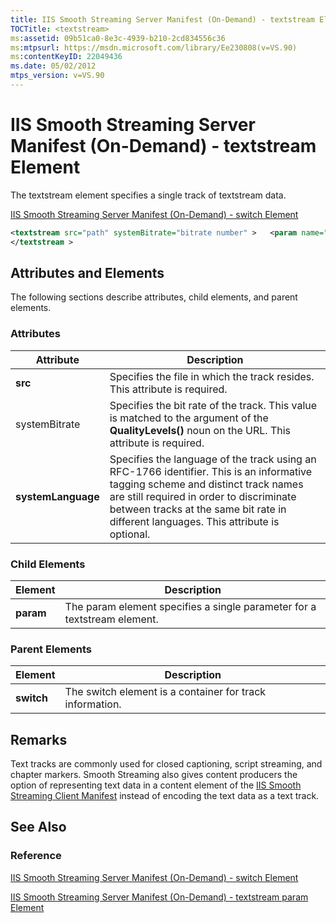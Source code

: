 ```yaml
---
title: IIS Smooth Streaming Server Manifest (On-Demand) - textstream Element
TOCTitle: <textstream>
ms:assetid: 09b51ca0-8e3c-4939-b210-2cd834556c36
ms:mtpsurl: https://msdn.microsoft.com/library/Ee230808(v=VS.90)
ms:contentKeyID: 22049436
ms.date: 05/02/2012
mtps_version: v=VS.90
---
```


# IIS Smooth Streaming Server Manifest (On-Demand) - textstream Element

The textstream element specifies a single track of textstream data.

[IIS Smooth Streaming Server Manifest (On-Demand) - switch Element](iis-smooth-streaming-server-manifest-on-demand-switch-element.md)  

```xml
<textstream src="path" systemBitrate="bitrate number" >   <param name="parameter name" value="value" valuetype="data type" />
</textstream >
```

## Attributes and Elements

The following sections describe attributes, child elements, and parent elements.

### Attributes

|Attribute|Description|
|--- |--- |
|**src**|Specifies the file in which the track resides. This attribute is required.|
|systemBitrate|Specifies the bit rate of the track. This value is matched to the argument of the **QualityLevels()** noun on the URL. This attribute is required.|
|**systemLanguage**|Specifies the language of the track using an RFC-1766 identifier. This is an informative tagging scheme and distinct track names are still required in order to discriminate between tracks at the same bit rate in different languages. This attribute is optional.|

### Child Elements

|Element|Description|
|--- |--- |
|**param**|The param element specifies a single parameter for a textstream element.|

### Parent Elements

|Element|Description|
|--- |--- |
|**switch**|The switch element is a container for track information.|

## Remarks

Text tracks are commonly used for closed captioning, script streaming, and chapter markers. Smooth Streaming also gives content producers the option of representing text data in a content element of the [IIS Smooth Streaming Client Manifest](iis-smooth-streaming-client-manifest.md) instead of encoding the text data as a text track.

## See Also

### Reference

[IIS Smooth Streaming Server Manifest (On-Demand) - switch Element](iis-smooth-streaming-server-manifest-on-demand-switch-element.md)

[IIS Smooth Streaming Server Manifest (On-Demand) - textstream param Element](iis-smooth-streaming-server-manifest-on-demand-textstream-param-element.md)
